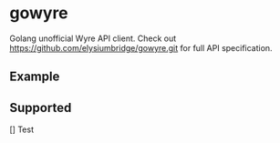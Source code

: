 # gowyre

Golang unofficial Wyre API client. Check out https://github.com/elysiumbridge/gowyre.git for full API specification.


## Example

## Supported

[] Test
